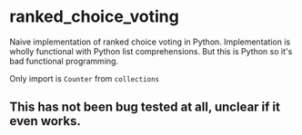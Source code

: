 # ranked_choice_voting

Naive implementation of ranked choice voting in Python.
Implementation is wholly functional with Python list comprehensions.
But this is Python so it's bad functional programming.

Only import is `Counter` from `collections`

## This has not been bug tested at all, unclear if it even works.